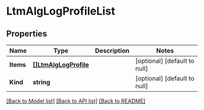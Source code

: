 # LtmAlgLogProfileList

## Properties
Name | Type | Description | Notes
------------ | ------------- | ------------- | -------------
**Items** | [**[]LtmAlgLogProfile**](ltm_algLogProfile.md) |  | [optional] [default to null]
**Kind** | **string** |  | [optional] [default to null]

[[Back to Model list]](../README.md#documentation-for-models) [[Back to API list]](../README.md#documentation-for-api-endpoints) [[Back to README]](../README.md)


